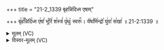 +++
title = "21-2_1339 बृहन्निदिध्म एषाम्"

+++
बृ꣣ह꣢꣫न्निदि꣣ध्म ए꣢षां꣣ भू꣡रि꣢ श꣣स्त्रं꣢ पृ꣣थुः꣡ स्वरुः꣢꣯। ये꣢षा꣣मि꣢न्द्रो꣣ यु꣢वा꣣ स꣡खा꣢ ॥ 21-2:1339 ॥

<details><summary>मूलम् (VC)</summary>

बृ꣣ह꣢꣫न्निदि꣣ध्म꣡ ए꣢षां꣣ भू꣡रि꣢ श꣣स्त्रं꣢ पृ꣣थुः꣡ स्वरुः꣢꣯ । ये꣢षा꣣मि꣢न्द्रो꣣ यु꣢वा꣣ स꣡खा꣢ ॥१३३९॥
</details>

<details><summary>विस्वर-मूलम् (VC)</summary>

बृहन्निदिध्म एषां भूरि शस्त्रं पृथुः स्वरुः । येषामिन्द्रो युवा सखा ॥१३३९॥
</details>